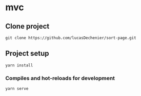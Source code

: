 # mvc
## Clone project
```
git clone https://github.com/lucasDechenier/sort-page.git
```

## Project setup
```
yarn install
```

### Compiles and hot-reloads for development
```
yarn serve
```
